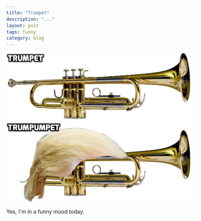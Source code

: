 ```yaml
---
title: "Trumpet"
description: "..."
layout: post
tags: funny
category: blog
---
```


![trumpet](/assets/posts/2017-08-24-trumpet/both-trumpet-captioned.jpg)

Yes, I'm in a funny mood today.
